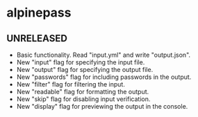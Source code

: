 # alpinepass

## UNRELEASED

* Basic functionality. Read "input.yml" and write "output.json".
* New "input" flag for specifying the input file.
* New "output" flag for specifying the output file.
* New "passwords" flag for including passwords in the output.
* New "filter" flag for filtering the input.
* New "readable" flag for formatting the output.
* New "skip" flag for disabling input verification.
* New "display" flag for previewing the output in the console.
